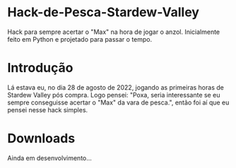 # Hack-de-Pesca-Stardew-Valley
Hack para sempre acertar o "Max" na hora de jogar o anzol. Inicialmente feito em Python e projetado para passar o tempo.

<h1>Introdução</h1>
<p>Lá estava eu, no dia 28 de agosto de 2022, jogando as primeiras horas de Stardew Valley pós compra. Logo pensei: "Poxa, seria interessante se eu sempre conseguisse acertar o "Max" da vara de pesca.", então foi aí que eu pensei nesse hack simples.</p>

<h1>Downloads</h1>
<p>Ainda em desenvolvimento...</p>
